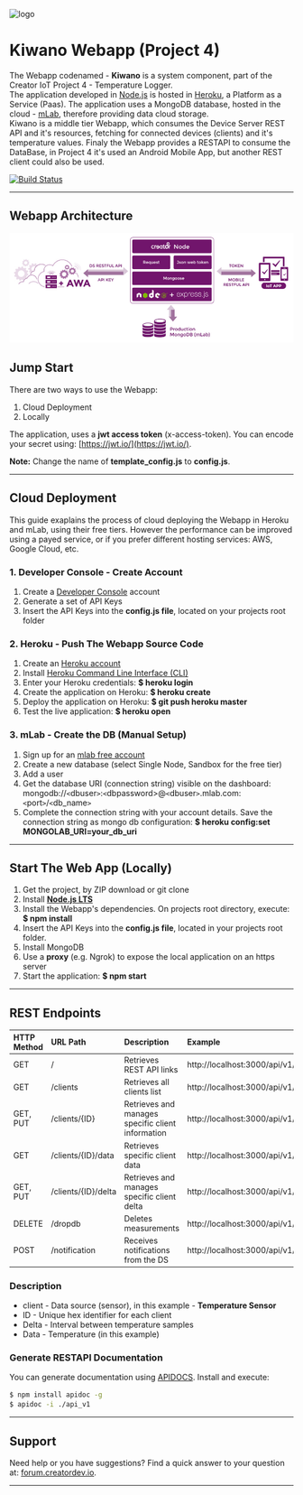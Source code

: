 ![logo](https://static.creatordev.io/logo-md-s.svg)

# Kiwano Webapp (Project 4)

The Webapp codenamed - **Kiwano** is a system component, part of the Creator IoT 
Project 4 - Temperature 
Logger.  
The application developed in [Node.js](https://nodejs.org/en/) is hosted in 
[Heroku](https://www.heroku.com/), a Platform as a Service (Paas). The application 
uses a MongoDB database, hosted in the cloud - [mLab](https://mlab.com/), 
therefore providing data cloud storage.  
Kiwano is a middle tier Webapp, which consumes the Device Server REST API and it's
resources, fetching for connected devices (clients) and it's temperature values.
Finaly the Webapp provides a RESTAPI to consume the DataBase, in Project 4 it's 
used an Android Mobile App, but another REST client could also be used.  

[![Build Status](https://travis-ci.org/hugo-santos-imgtec/ci40_relay_webapp.svg?branch=master)](https://travis-ci.org/hugo-santos-imgtec/ci40_relay_webapp) 

---

## Webapp Architecture

![Architecture](./images/kiwano1.jpg)

## Jump Start

There are two ways to use the Webapp:

1. Cloud Deployment
2. Locally

The application, uses a **jwt access token** (x-access-token). You can encode 
your secret using: [https://jwt.io/](https://jwt.io/).

**Note:** Change the name of **template_config.js** to **config.js**. 

---

## Cloud Deployment

This guide exaplains the process of cloud deploying the Webapp in Heroku and mLab,
using their free tiers. However the performance can be improved using a payed service,
or if you prefer different hosting services: AWS, Google Cloud, etc.

### 1. Developer Console - Create Account

1. Create a [Developer Console](https://console.creatordev.io) account  
2. Generate a set of API Keys
3. Insert the API Keys into the **config.js file**, located on your projects root 
folder

### 2. Heroku - Push The Webapp Source Code

1. Create an [Heroku account](https://www.heroku.com/)
2. Install [Heroku Command Line Interface (CLI)](https://devcenter.heroku.com/articles/heroku-command-line)
3. Enter your Heroku credentials: **$ heroku login** 
4. Create the application on Heroku: **$ heroku create**
5. Deploy the application on Heroku: **$ git push heroku master** 
6. Test the live application: **$ heroku open**

### 3. mLab - Create the DB (Manual Setup)

1. Sign up for an [mlab free account](https://mlab.com/) 
2. Create a new database (select Single Node, Sandbox for the free tier)
3. Add a user
4. Get the database URI (connection string) visible on the dashboard:   
mongodb://`<`dbuser`>`:`<`dbpassword>@`<`dbuser`>`.mlab.com:`<`port`>`/`<`db_name`>`  
5. Complete the connection string with your account details. Save the connection 
string as mongo db configuration: **$ heroku config:set MONGOLAB_URI=your_db_uri**

---

## Start The Web App (Locally)

1. Get the project, by ZIP download or git clone
2. Install [**Node.js LTS**](https://nodejs.org/en/)
3. Install the Webapp's dependencies. On projects root directory, execute: 
**$ npm install**  
4. Insert the API Keys into the **config.js file**, located in your projects root 
folder.
5. Install MongoDB
6. Use a **proxy** (e.g. Ngrok) to expose the local application on an https server
7. Start the application: **$ npm start**

--- 

## REST Endpoints 

| HTTP Method | URL Path 	          | Description                                       | Example                                        |
|:------------| :-------------------|:--------------------------------------------------|:-----------------------------------------------|
| GET         | /	  			          | Retrieves REST API links                          | http://localhost:3000/api/v1/                  |
| GET         | /clients	  			  | Retrieves all clients list                        | http://localhost:3000/api/v1/clients           |
| GET, PUT    | /clients/{ID}       | Retrieves and manages specific client information | http://localhost:3000/api/v1/clients/123       |
| GET         | /clients/{ID}/data  | Retrieves specific client data                    | http://localhost:3000/api/v1/clients/123/data  |
| GET, PUT    | /clients/{ID}/delta	| Retrieves and manages specific client delta       | http://localhost:3000/api/v1/clients/123/delta |
| DELETE      | /dropdb             | Deletes measurements                              | http://localhost:3000/api/v1/dropdb            |
| POST        | /notification       | Receives notifications from the DS                | http://localhost:3000/api/v1/notification      |

### Description
* client - Data source (sensor), in this example - **Temperature Sensor**
* ID - Unique hex identifier for each client
* Delta - Interval between temperature samples
* Data - Temperature (in this example)

### Generate RESTAPI Documentation

You can generate documentation using [APIDOCS](http://apidocjs.com/). Install
and execute:

```bash
$ npm install apidoc -g
$ apidoc -i ./api_v1

```

---

## Support

Need help or you have suggestions? Find a quick answer to your question at: 
[forum.creatordev.io](https://forum.creatordev.io/).

--- 